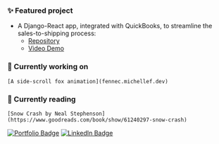### ✨ Featured project
- A Django-React app, integrated with QuickBooks, to streamline the sales-to-shipping process:
  - [Repository](https://github.com/michellevit/Production-Planner)
  - [Video Demo](https://www.youtube.com/watch?v=J0YNExrDqck&ab_channel=Michelle)


### 🔭 Currently working on
```[A side-scroll fox animation](fennec.michellef.dev)```


### 📖 Currently reading
```[Snow Crash by Neal Stephenson](https://www.goodreads.com/book/show/61240297-snow-crash)```


[![Portfolio Badge](https://img.shields.io/badge/Portfolio-74aa9c?style=for-the-badge&logo=openai&logoColor=white)](https://michellef.dev)
[![LinkedIn Badge](https://img.shields.io/badge/LinkedIn-0077B5?style=for-the-badge&logo=linkedin&logoColor=white)](https://www.linkedin.com/in/mflandin/)

<!--
**michellevit/michellevit** is a ✨ _special_ ✨ repository because its `README.md` (this file) appears on your GitHub profile.

Here are some ideas to get you started:

- 🔭 I’m currently working on ...
- 🌱 I’m currently learning ...
- 👯 I’m looking to collaborate on ...
- 🤔 I’m looking for help with ...
- 💬 Ask me about ...
- 📫 How to reach me: ...
- 😄 Pronouns: ...
- ⚡ Fun fact: ...
-->
